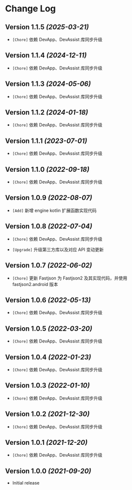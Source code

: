 Change Log
==========

Version 1.1.5 *(2025-03-21)*
----------------------------

* `[Chore]` 依赖 DevApp、DevAssist 库同步升级

Version 1.1.4 *(2024-12-11)*
----------------------------

* `[Chore]` 依赖 DevApp、DevAssist 库同步升级

Version 1.1.3 *(2024-05-06)*
----------------------------

* `[Chore]` 依赖 DevApp、DevAssist 库同步升级

Version 1.1.2 *(2024-01-18)*
----------------------------

* `[Chore]` 依赖 DevApp、DevAssist 库同步升级

Version 1.1.1 *(2023-07-01)*
----------------------------

* `[Chore]` 依赖 DevApp、DevAssist 库同步升级

Version 1.1.0 *(2022-09-18)*
----------------------------

* `[Chore]` 依赖 DevApp、DevAssist 库同步升级

Version 1.0.9 *(2022-08-07)*
----------------------------

* `[Add]` 新增 engine kotlin 扩展函数实现代码

Version 1.0.8 *(2022-07-04)*
----------------------------

* `[Chore]` 依赖 DevApp、DevAssist 库同步升级

* `[Upgrade]` 升级第三方库以及对应 API 变动更新

Version 1.0.7 *(2022-06-02)*
----------------------------

* `[Chore]` 更新 Fastjson 为 Fastjson2 及其实现代码，并使用 fastjson2.android 版本

Version 1.0.6 *(2022-05-13)*
----------------------------

* `[Chore]` 依赖 DevApp、DevAssist 库同步升级

Version 1.0.5 *(2022-03-20)*
----------------------------

* `[Chore]` 依赖 DevApp、DevAssist 库同步升级

Version 1.0.4 *(2022-01-23)*
----------------------------

* `[Chore]` 依赖 DevApp、DevAssist 库同步升级

Version 1.0.3 *(2022-01-10)*
----------------------------

* `[Chore]` 依赖 DevApp、DevAssist 库同步升级

Version 1.0.2 *(2021-12-30)*
----------------------------

* `[Chore]` 依赖 DevApp、DevAssist 库同步升级

Version 1.0.1 *(2021-12-20)*
----------------------------

* `[Chore]` 依赖 DevApp、DevAssist 库同步升级

Version 1.0.0 *(2021-09-20)*
----------------------------

* Initial release
